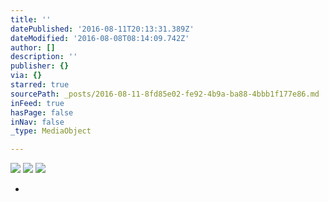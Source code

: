 ```yaml
---
title: ''
datePublished: '2016-08-11T20:13:31.389Z'
dateModified: '2016-08-08T08:14:09.742Z'
author: []
description: ''
publisher: {}
via: {}
starred: true
sourcePath: _posts/2016-08-11-8fd85e02-fe92-4b9a-ba88-4bbb1f177e86.md
inFeed: true
hasPage: false
inNav: false
_type: MediaObject

---
```

![](https://the-grid-user-content.s3-us-west-2.amazonaws.com/3df36b09-38db-4b04-b606-050c160fdc53.jpg)
![](https://the-grid-user-content.s3-us-west-2.amazonaws.com/abca2dc4-bf5c-4f70-a362-7c1ea8d6c835.jpg)
![](https://the-grid-user-content.s3-us-west-2.amazonaws.com/a33e4e62-9540-492a-86d8-222649217c7d.jpg)

*